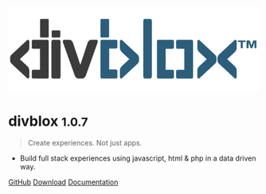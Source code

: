 <!-- _coverpage.md -->

![logo](_media/divblox-logo-1.png)

# divblox <small>1.0.7</small>

> Create experiences. Not just apps.

- Build full stack experiences using javascript, html & php in a data driven way.

[GitHub](https://github.com/divblox/divblox/)
[Download](https://github.com/divblox/divblox/)
[Documentation](#what-is-divblox)
